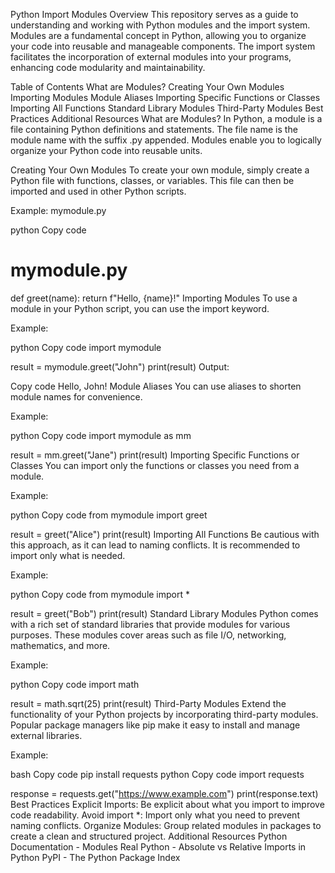 Python Import Modules
Overview
This repository serves as a guide to understanding and working with Python modules and the import system. Modules are a fundamental concept in Python, allowing you to organize your code into reusable and manageable components. The import system facilitates the incorporation of external modules into your programs, enhancing code modularity and maintainability.

Table of Contents
What are Modules?
Creating Your Own Modules
Importing Modules
Module Aliases
Importing Specific Functions or Classes
Importing All Functions
Standard Library Modules
Third-Party Modules
Best Practices
Additional Resources
What are Modules?
In Python, a module is a file containing Python definitions and statements. The file name is the module name with the suffix .py appended. Modules enable you to logically organize your Python code into reusable units.

Creating Your Own Modules
To create your own module, simply create a Python file with functions, classes, or variables. This file can then be imported and used in other Python scripts.

Example: mymodule.py

python
Copy code
# mymodule.py

def greet(name):
    return f"Hello, {name}!"
Importing Modules
To use a module in your Python script, you can use the import keyword.

Example:

python
Copy code
import mymodule

result = mymodule.greet("John")
print(result)
Output:

Copy code
Hello, John!
Module Aliases
You can use aliases to shorten module names for convenience.

Example:

python
Copy code
import mymodule as mm

result = mm.greet("Jane")
print(result)
Importing Specific Functions or Classes
You can import only the functions or classes you need from a module.

Example:

python
Copy code
from mymodule import greet

result = greet("Alice")
print(result)
Importing All Functions
Be cautious with this approach, as it can lead to naming conflicts. It is recommended to import only what is needed.

Example:

python
Copy code
from mymodule import *

result = greet("Bob")
print(result)
Standard Library Modules
Python comes with a rich set of standard libraries that provide modules for various purposes. These modules cover areas such as file I/O, networking, mathematics, and more.

Example:

python
Copy code
import math

result = math.sqrt(25)
print(result)
Third-Party Modules
Extend the functionality of your Python projects by incorporating third-party modules. Popular package managers like pip make it easy to install and manage external libraries.

Example:

bash
Copy code
pip install requests
python
Copy code
import requests

response = requests.get("https://www.example.com")
print(response.text)
Best Practices
Explicit Imports: Be explicit about what you import to improve code readability.
Avoid import *: Import only what you need to prevent naming conflicts.
Organize Modules: Group related modules in packages to create a clean and structured project.
Additional Resources
Python Documentation - Modules
Real Python - Absolute vs Relative Imports in Python
PyPI - The Python Package Index
